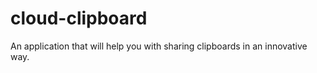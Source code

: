 cloud-clipboard
===============

An application that will help you with sharing clipboards in an innovative way.
